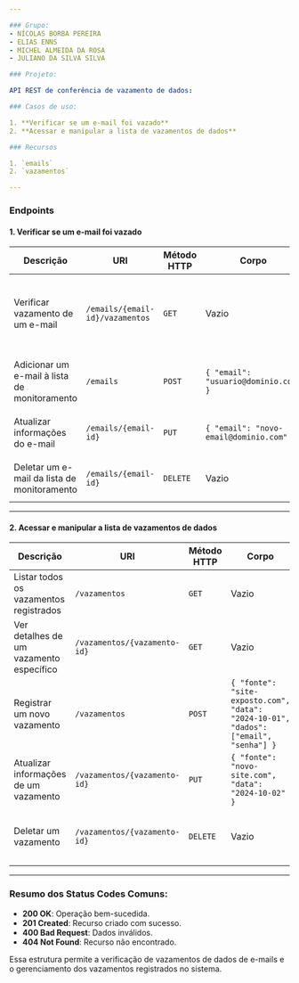 ```yaml
---

### Grupo:
- NÍCOLAS BORBA PEREIRA
- ELIAS ENNS
- MICHEL ALMEIDA DA ROSA
- JULIANO DA SILVA SILVA

### Projeto:

API REST de conferência de vazamento de dados:

### Casos de uso:

1. **Verificar se um e-mail foi vazado**
2. **Acessar e manipular a lista de vazamentos de dados**

### Recursos

1. `emails`
2. `vazamentos`

---
```


### Endpoints

#### 1. Verificar se um e-mail foi vazado

| Descrição | URI | Método HTTP | Corpo | Resposta Esperada | Erros esperados |
| --- | --- | --- | --- | --- | --- |
| Verificar vazamento de um e-mail | `/emails/{email-id}/vazamentos` | `GET` | Vazio | `200 OK`, lista de vazamentos para o e-mail | `404 Not Found` - e-mail não encontrado ou não possui vazamentos. |
| Adicionar um e-mail à lista de monitoramento | `/emails` | `POST` | `{ "email": "usuario@dominio.com" }` | `201 Created` - e-mail adicionado | `400 Bad Request` - e-mail inválido ou já existente. |
| Atualizar informações do e-mail | `/emails/{email-id}` | `PUT` | `{ "email": "novo-email@dominio.com" }` | `200 OK` - e-mail atualizado | `404 Not Found` - e-mail não encontrado. |
| Deletar um e-mail da lista de monitoramento | `/emails/{email-id}` | `DELETE` | Vazio | `200 OK` - e-mail deletado | `404 Not Found` - e-mail não encontrado. |

---

#### 2. Acessar e manipular a lista de vazamentos de dados

| Descrição | URI | Método HTTP | Corpo | Resposta Esperada | Erros esperados |
| --- | --- | --- | --- | --- | --- |
| Listar todos os vazamentos registrados | `/vazamentos` | `GET` | Vazio | `200 OK`, lista de vazamentos | Nenhum. |
| Ver detalhes de um vazamento específico | `/vazamentos/{vazamento-id}` | `GET` | Vazio | `200 OK`, informações do vazamento | `404 Not Found` - vazamento não encontrado. |
| Registrar um novo vazamento | `/vazamentos` | `POST` | `{ "fonte": "site-exposto.com", "data": "2024-10-01", "dados": ["email", "senha"] }` | `201 Created` - vazamento registrado | `400 Bad Request` - dados do vazamento inválidos. |
| Atualizar informações de um vazamento | `/vazamentos/{vazamento-id}` | `PUT` | `{ "fonte": "novo-site.com", "data": "2024-10-02" }` | `200 OK` - vazamento atualizado | `404 Not Found` - vazamento não encontrado. |
| Deletar um vazamento | `/vazamentos/{vazamento-id}` | `DELETE` | Vazio | `200 OK` - vazamento deletado | `404 Not Found` - vazamento não encontrado. |

---

### Resumo dos Status Codes Comuns:
- **200 OK**: Operação bem-sucedida.
- **201 Created**: Recurso criado com sucesso.
- **400 Bad Request**: Dados inválidos.
- **404 Not Found**: Recurso não encontrado.

Essa estrutura permite a verificação de vazamentos de dados de e-mails e o gerenciamento dos vazamentos registrados no sistema.